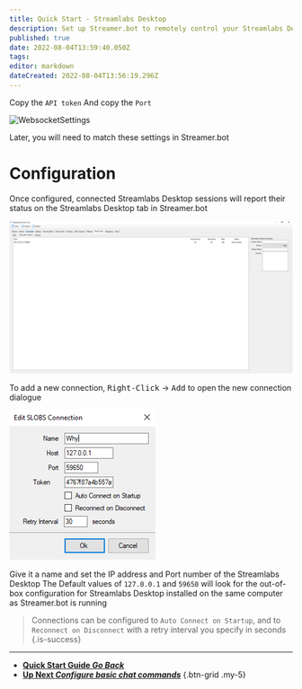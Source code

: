 ```yaml
---
title: Quick Start - Streamlabs Desktop
description: Set up Streamer.bot to remotely control your Streamlabs Desktop instance
published: true
date: 2022-08-04T13:59:40.050Z
tags: 
editor: markdown
dateCreated: 2022-08-04T13:56:19.296Z
---
```


Copy the `API token`
And copy the `Port`

![WebsocketSettings](https://contenthub-cdn.streamlabs.com/static/imgs/mceclip2-360005539093.png)

Later, you will need to match these settings in Streamer.bot

# Configuration

Once configured, connected Streamlabs Desktop sessions will report their status on the Streamlabs Desktop tab in Streamer.bot

![streamlabs_desktop_landing_page.png](/quick-start/streamlabs_desktop_landing_page.png)

To add a new connection, <kbd>Right-Click</kbd> -> <kbd>Add</kbd> to open the new connection dialogue

![streamlabs_desktop_connection_popup.png](/quick-start/streamlabs_desktop_connection_popup.png)

Give it a name and set the IP address and Port number of the Streamlabs Desktop
The Default values of `127.0.0.1` and `59650` will look for the out-of-box configuration for Streamlabs Desktop installed on the same computer as Streamer.bot is running

> Connections can be configured to `Auto Connect on Startup`, and to `Reconnect on Disconnect` with a retry interval you specify in seconds
{.is-success}

---

- [<i class="mdi mdi-chevron-left"></i> **Quick Start Guide *Go Back***](/en/Quick-Start)
- [<i class="mdi mdi-chat"></i> **Up Next *Configure basic chat commands***](/en/Quick-Start/Commands)
{.btn-grid .my-5}